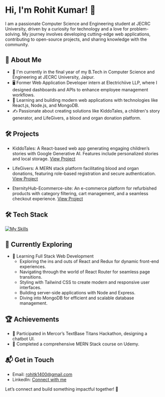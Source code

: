 # Hi, I'm Rohit Kumar! 👋
I am a passionate Computer Science and Engineering student at JECRC University, driven by a curiosity for technology and a love for problem-solving. My journey involves developing cutting-edge web applications, contributing to open-source projects, and sharing knowledge with the community.

## 🚀 About Me
- 🔭 I'm currently in the final year of my B.Tech in Computer Science and Engineering at JECRC University, Jaipur.
- 🖥️ Former Web Application Developer intern at Electrichiive LLP, where I designed dashboards and APIs to enhance employee management workflows.
- 🌱 Learning and building modern web applications with technologies like React.js, Node.js, and MongoDB.
- ✍️ Passionate about creating solutions like KiddoTales, a children's story generator, and LifeGivers, a blood and organ donation platform.

## 🛠️ Projects
- KiddoTales: A React-based web app generating engaging children’s stories with Google Generative AI. Features include personalized stories and local storage.
[View Project](https://github.com/rohitkumar-14/Kiddos-Tales)

- LifeGivers: A MERN stack platform facilitating blood and organ donations, featuring role-based registration and secure authentication.
[View Project](https://github.com/rohitkumar-14/LifeGivers-Blood-and-Organ-Donation-Platform)

- EternityHub-Ecommerce-site: An e-commerce platform for refurbished products with category filtering, cart management, and a seamless checkout experience.
[View Project](https://github.com/rohitkumar-14/EternityHub-Ecommerce-site)

## 🛠️ Tech Stack
[![My Skills](https://skillicons.dev/icons?i=html,css,js,react,bootstrap,tailwind,figma,nodejs,py,express,mysql,mongodb,linux,windows,npm,git,github,postman,vercel,vite,vscode)](https://skillicons.dev)

## 🌱 Currently Exploring
- 🚀 Learning Full Stack Web Development
  - Exploring the ins and outs of React and Redux for dynamic front-end experiences.
  - Navigating through the world of React Router for seamless page transitions.
  - Styling with Tailwind CSS to create modern and responsive user interfaces.
  - Building server-side applications with Node and Express.
  - Diving into MongoDB for efficient and scalable database management.
  
## 🏆 Achievements
- 🌟 Participated in Mercor’s TextBase Titans Hackathon, designing a chatbot UI.
- 🥇 Completed a comprehensive MERN Stack course on Udemy.

## 📬 Get in Touch
- Email: rohitk1400@gmail.com
- LinkedIn: [Connect with me](https://www.linkedin.com/in/rohit-kumar-0988771b7/)

Let’s connect and build something impactful together! 🚀
